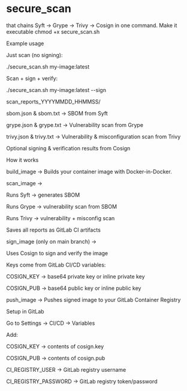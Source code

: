 # secure_scan

that chains Syft → Grype → Trivy → Cosign in one command.
Make it executable
chmod +x secure_scan.sh

Example usage

Just scan (no signing):

./secure_scan.sh my-image:latest

Scan + sign + verify:

./secure_scan.sh my-image:latest --sign

scan_reports_YYYYMMDD_HHMMSS/

sbom.json & sbom.txt → SBOM from Syft

grype.json & grype.txt → Vulnerability scan from Grype

trivy.json & trivy.txt → Vulnerability & misconfiguration scan from Trivy

Optional signing & verification results from Cosign

How it works

build_image → Builds your container image with Docker-in-Docker.

scan_image →

Runs Syft → generates SBOM

Runs Grype → vulnerability scan from SBOM

Runs Trivy → vulnerability + misconfig scan

Saves all reports as GitLab CI artifacts

sign_image (only on main branch) →

Uses Cosign to sign and verify the image

Keys come from GitLab CI/CD variables:

COSIGN_KEY → base64 private key or inline private key

COSIGN_PUB → base64 public key or inline public key

push_image → Pushes signed image to your GitLab Container Registry

Setup in GitLab

Go to Settings → CI/CD → Variables

Add:

COSIGN_KEY → contents of cosign.key

COSIGN_PUB → contents of cosign.pub

CI_REGISTRY_USER → GitLab registry username

CI_REGISTRY_PASSWORD → GitLab registry token/password
